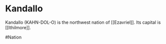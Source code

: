 # Kandallo
Kandallo (KAHN-DOL-O) is the northwest nation of [[Ezavriel]]. Its capital is [[Ithilmore]]. 

#Nation